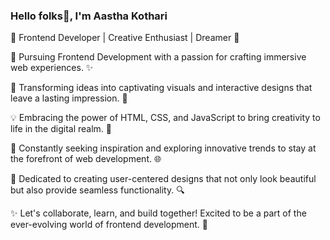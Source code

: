 ###                                                              Hello folks👋, I'm Aastha Kothari 

🎨 Frontend Developer | Creative Enthusiast | Dreamer 🌈

🚀 Pursuing Frontend Development with a passion for crafting immersive web experiences. ✨

🌟 Transforming ideas into captivating visuals and interactive designs that leave a lasting impression. 💫

💡 Embracing the power of HTML, CSS, and JavaScript to bring creativity to life in the digital realm. 🎉

🌱 Constantly seeking inspiration and exploring innovative trends to stay at the forefront of web development. 🌐

🎯 Dedicated to creating user-centered designs that not only look beautiful but also provide seamless functionality. 🔍

✨ Let's collaborate, learn, and build together! Excited to be a part of the ever-evolving world of frontend development. 🤝


                                    

                                    

                                    

                                   

                                    
